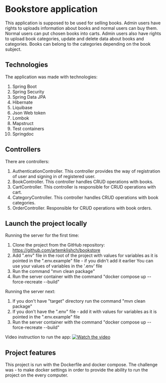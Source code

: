 # Bookstore application
This application is supposed to be used for selling books. 
Admin users have rights to uploads information about books and normal users can buy them.
Normal users can put chosen books into carts. 
Admin users also have rights to upload book categories, update and delete data about books and categories. 
Books can belong to the categories depending on the book subject.

## Technologies
The application was made with technologies:
1. Spring Boot
2. Spring Security
3. Spring Data JPA
4. Hibernate
5. Liquibase 
6. Json Web token 
7. Lombok 
8. Mapstruct
9. Test containers
10. Springdoc

## Controllers
There are controllers:
1. AuthenticationController. 
This controller provides the way of registration of user and signing in of registered user.
2. BookController. This controller handles CRUD operations with books.
3. CartController. This controller is responsible for CRUD operations with cart.
4. CategoryController. This controller handles CRUD operations with book categories.
5. OrderController. Responsible for CRUD operations with book orders.

## Launch the project locally

Running the server for the first time:
1. Clone the project from the GitHub repository: https://github.com/artemklishch/bookstore
2. Add ".env" file in the root of the project with values for variables as it is pointed in the ".env.example" file - if you didn't add it earlier
   You can use your values of variables in the '.env' file
3. Run the command "mvn clean package"
4. Run the server container with the command "docker compose up --force-recreate --build"

Running the server next:
1. If you don't have "target" directory run the command "mvn clean package"
2. If you don't have the ".env" file - add it with values for variables as it is pointed in the ".env.example" file
3. Run the server container with the command "docker compose up --force-recreate --build"

Video instruction to run the app:
[![Watch the video](https://img.freepik.com/free-vector/isometric-cms-concept_23-2148807389.jpg)](https://www.loom.com/share/f32fb6dfe9624ae58157ee6732655667?sid=33b2152a-1f9e-49e9-a7a4-a5a36c0ddf12)

## Project features
This project is run with the Dockerfile and docker compose. 
The challenge was - to make docker settings in order to provide the ability to run the project on the every computer.
